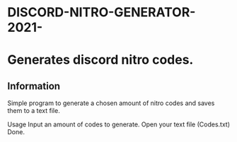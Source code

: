 # DISCORD-NITRO-GENERATOR-2021-
<h1>Generates discord nitro codes.</h1>

<h2>Information</h2>
Simple program to generate a chosen amount of nitro codes and saves them to a text file.

Usage
Input an amount of codes to generate.
Open your text file (Codes.txt)
Done.
